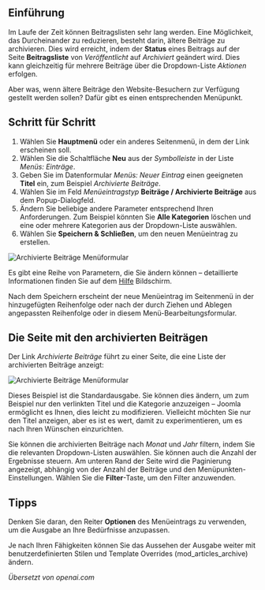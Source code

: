 <!-- Filename: J4.x:How_to_Create_a_Menu_Item_to_View_Archived_Articles / Display title: Archivierte Beiträge -->

## Einführung

Im Laufe der Zeit können Beitragslisten sehr lang werden. Eine Möglichkeit, das Durcheinander zu reduzieren, besteht darin, ältere Beiträge zu archivieren. Dies wird erreicht, indem der **Status** eines Beitrags auf der Seite **Beitragsliste** von *Veröffentlicht* auf *Archiviert* geändert wird. Dies kann gleichzeitig für mehrere Beiträge über die Dropdown-Liste *Aktionen* erfolgen.

Aber was, wenn ältere Beiträge den Website-Besuchern zur Verfügung gestellt werden sollen? Dafür gibt es einen entsprechenden Menüpunkt.

## Schritt für Schritt

1. Wählen Sie **Hauptmenü** oder ein anderes Seitenmenü, in dem der Link erscheinen soll.
2. Wählen Sie die Schaltfläche **Neu** aus der *Symbolleiste* in der Liste *Menüs: Einträge*.
3. Geben Sie im Datenformular *Menüs: Neuer Eintrag* einen geeigneten **Titel** ein, zum Beispiel *Archivierte Beiträge*.
4. Wählen Sie im Feld *Menüeintragstyp* **Beiträge / Archivierte Beiträge** aus dem Popup-Dialogfeld.
5. Ändern Sie beliebige andere Parameter entsprechend Ihren Anforderungen. Zum Beispiel könnten Sie **Alle Kategorien** löschen und eine oder mehrere Kategorien aus der Dropdown-Liste auswählen.
6. Wählen Sie **Speichern & Schließen**, um den neuen Menüeintrag zu erstellen.

![Archivierte Beiträge Menüformular](../../../en/images/menus/menus-articles-archived.png "Archivierte Beiträge Menüformular")

Es gibt eine Reihe von Parametern, die Sie ändern können – detaillierte Informationen finden Sie auf dem [Hilfe](jdocmanual?article=help/menu-items/menu-item-article-archived "Menüeintrag: Archivierter Beitrag") Bildschirm.

Nach dem Speichern erscheint der neue Menüeintrag im Seitenmenü in der hinzugefügten Reihenfolge oder nach der durch Ziehen und Ablegen angepassten Reihenfolge oder in diesem Menü-Bearbeitungsformular.

## Die Seite mit den archivierten Beiträgen

Der Link *Archivierte Beiträge* führt zu einer Seite, die eine Liste der archivierten
Beiträge anzeigt:

![Archivierte Beiträge Menüformular](../../../en/images/menus/menus-articles-archived-display.png "Archivierte Beiträge Menüformular")

Dieses Beispiel ist die Standardausgabe. Sie können dies ändern, um
zum Beispiel nur den verlinkten Titel und die Kategorie anzuzeigen –
Joomla ermöglicht es Ihnen, dies leicht zu modifizieren. Vielleicht möchten Sie
nur den Titel anzeigen, aber es ist es wert, damit zu experimentieren, um es
nach Ihren Wünschen einzurichten.

Sie können die archivierten Beiträge nach *Monat* und *Jahr* filtern, indem Sie die
relevanten Dropdown-Listen auswählen. Sie können auch die Anzahl der Ergebnisse steuern.
Am unteren Rand der Seite wird die Paginierung angezeigt, abhängig von der Anzahl der
Beiträge und den Menüpunkten-Einstellungen. Wählen Sie die **Filter**-Taste, um den
Filter anzuwenden.

## Tipps

Denken Sie daran, den Reiter **Optionen** des Menüeintrags zu verwenden, um die Ausgabe an Ihre Bedürfnisse anzupassen.

Je nach Ihren Fähigkeiten können Sie das Aussehen der Ausgabe weiter mit benutzerdefinierten Stilen und Template Overrides (mod_articles_archive) ändern.

*Übersetzt von openai.com*

